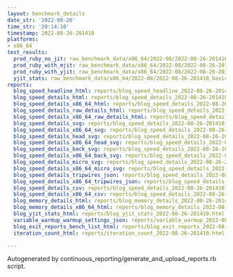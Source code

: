 ```yaml
---
layout: benchmark_details
date_str: '2022-08-26'
time_str: '20:14:10'
timestamp: 2022-08-26-201410
platforms:
- x86_64
test_results:
  prod_ruby_no_jit: raw_benchmark_data/x86_64/2022-08/2022-08-26-201410_basic_benchmark_prod_ruby_no_jit.json
  prod_ruby_with_mjit: raw_benchmark_data/x86_64/2022-08/2022-08-26-201410_basic_benchmark_prod_ruby_with_mjit.json
  prod_ruby_with_yjit: raw_benchmark_data/x86_64/2022-08/2022-08-26-201410_basic_benchmark_prod_ruby_with_yjit.json
  yjit_stats: raw_benchmark_data/x86_64/2022-08/2022-08-26-201410_basic_benchmark_yjit_stats.json
reports:
  blog_speed_headline_html: reports/blog_speed_headline_2022-08-26-201410.html
  blog_speed_details_html: reports/blog_speed_details_2022-08-26-201410.html
  blog_speed_details_x86_64_html: reports/blog_speed_details_2022-08-26-201410.x86_64.html
  blog_speed_details_raw_details_html: reports/blog_speed_details_2022-08-26-201410.raw_details.html
  blog_speed_details_x86_64_raw_details_html: reports/blog_speed_details_2022-08-26-201410.x86_64.raw_details.html
  blog_speed_details_svg: reports/blog_speed_details_2022-08-26-201410.svg
  blog_speed_details_x86_64_svg: reports/blog_speed_details_2022-08-26-201410.x86_64.svg
  blog_speed_details_head_svg: reports/blog_speed_details_2022-08-26-201410.head.svg
  blog_speed_details_x86_64_head_svg: reports/blog_speed_details_2022-08-26-201410.x86_64.head.svg
  blog_speed_details_back_svg: reports/blog_speed_details_2022-08-26-201410.back.svg
  blog_speed_details_x86_64_back_svg: reports/blog_speed_details_2022-08-26-201410.x86_64.back.svg
  blog_speed_details_micro_svg: reports/blog_speed_details_2022-08-26-201410.micro.svg
  blog_speed_details_x86_64_micro_svg: reports/blog_speed_details_2022-08-26-201410.x86_64.micro.svg
  blog_speed_details_tripwires_json: reports/blog_speed_details_2022-08-26-201410.tripwires.json
  blog_speed_details_x86_64_tripwires_json: reports/blog_speed_details_2022-08-26-201410.x86_64.tripwires.json
  blog_speed_details_csv: reports/blog_speed_details_2022-08-26-201410.csv
  blog_speed_details_x86_64_csv: reports/blog_speed_details_2022-08-26-201410.x86_64.csv
  blog_memory_details_html: reports/blog_memory_details_2022-08-26-201410.html
  blog_memory_details_x86_64_html: reports/blog_memory_details_2022-08-26-201410.x86_64.html
  blog_yjit_stats_html: reports/blog_yjit_stats_2022-08-26-201410.html
  variable_warmup_warmup_settings_json: reports/variable_warmup_2022-08-26-201410.warmup_settings.json
  blog_exit_reports_bench_list_html: reports/blog_exit_reports_2022-08-26-201410.bench_list.html
  iteration_count_html: reports/iteration_count_2022-08-26-201410.html

---
```

Autogenerated by continuous_reporting/generate_and_upload_reports.rb script.
